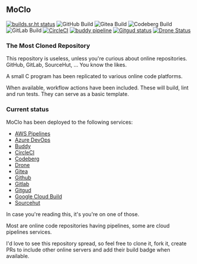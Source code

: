 ## MoClo

[![builds.sr.ht status](https://builds.sr.ht/~ka_st/moclo/commits/master/build.yml.svg)](https://builds.sr.ht/~ka_st/moclo/commits/master/build.yml?) ![GitHub Build](https://github.com/KaSt/moclo/actions/workflows/build.yml/badge.svg) ![Gitea Build](https://gitea.com/KaSt/moclo/actions/workflows/build.yml/badge.svg) ![Codeberg Build](https://codeberg.org/KaSt/moclo/badges/workflows/build.yml/badge.svg) ![GitLab Build](https://gitlab.com/Kapppa/moclo/badges/master/pipeline.svg) [![CircleCI](https://dl.circleci.com/status-badge/img/circleci/N48JnXvXTL7JuZDQeQ43YM/6oYrGmoLX4VyQ2VucQzfm4/tree/master.svg?style=svg)](https://dl.circleci.com/status-badge/redirect/circleci/N48JnXvXTL7JuZDQeQ43YM/6oYrGmoLX4VyQ2VucQzfm4/tree/master) [![buddy pipeline](https://eu.buddy.works/pm---8/moclo/pipelines/pipeline/199425/badge.svg?token=bb3a1947d2c144ba6363b1aaa3a0a19fcc0e76a7d6b98d82b446850015cf602c "buddy pipeline")](https://eu.buddy.works/pm---8/moclo/pipelines/pipeline/199425) 
[![Gitgud status](https://gitgud.io/Kapppa/moclo/badges/master/pipeline.svg)](https://gitgud.io/Kapppa/moclo/-/commits/master) [![Drone Status](https://cloud.drone.io/api/badges/KaSt/moclo/status.svg)](https://cloud.drone.io/KaSt/moclo) 



### The Most Cloned Repository
This repository is useless, unless you're curious about online repositories. 
GitHub, GitLab, SourceHut, ... You know the likes.

A small C program has been replicated to various online code platforms. 

When available, workflow actions have been included. 
These will build, lint and run tests. They can serve as a basic template.

### Current status
MoClo has been deployed to the following services:
- [AWS Pipelines](https://github.com/KaSt/moclo/blob/master/awsbuildspec.yml)
- [Azure DevOps](https://github.com/KaSt/moclo/blob/master/azure-pipelines.yml)
- [Buddy](https://github.com/KaSt/moclo/tree/master/.buddy)
- [CircleCI](https://github.com/KaSt/moclo/tree/master/.circleci)
- [Codeberg](https://github.com/KaSt/moclo/tree/master/.forgejo/workflows)
- [Drone](https://github.com/KaSt/moclo/blob/master/.drone.yml)
- [Gitea](https://github.com/KaSt/moclo/tree/master/.gitea/workflows)
- [Github](https://github.com/KaSt/moclo/tree/master/.github/workflows)
- [Gitlab](https://github.com/KaSt/moclo/blob/master/.gitlab-ci.yml)
- [Gitgud](https://github.com/KaSt/moclo/blob/master/.gitlab-ci.yml)
- [Google Cloud Build](https://github.com/KaSt/moclo/blob/master/cloudbuild.yaml)
- [Sourcehut](https://github.com/KaSt/moclo/tree/circleci-project-setup/.builds)

In case you're reading this, it's you're on one of those.

Most are online code repositories having pipelines, some are cloud pipelines services.


I'd love to see this repository spread, so feel free to clone it, fork it, create PRs to include other online servers and add their build badge when available.


